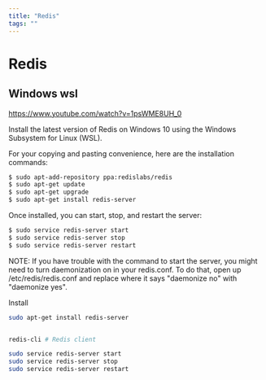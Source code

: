 ```yaml
---
title: "Redis"
tags: ""
---
```


# Redis

## Windows wsl
https://www.youtube.com/watch?v=1psWME8UH_0

Install the latest version of Redis on Windows 10 using the Windows Subsystem for Linux (WSL).

For your copying and pasting convenience, here are the installation commands:

```bash
$ sudo apt-add-repository ppa:redislabs/redis
$ sudo apt-get update
$ sudo apt-get upgrade
$ sudo apt-get install redis-server
```

Once installed, you can start, stop, and restart the server:

```bash
$ sudo service redis-server start
$ sudo service redis-server stop
$ sudo service redis-server restart
```

NOTE: If you have trouble with the command to start the server, you might need to turn daemonization on in your redis.conf. To do that, open up /etc/redis/redis.conf and replace where it says "daemonize no" with "daemonize yes".


Install 
```bash
sudo apt-get install redis-server
```

```bash

redis-cli # Redis client

sudo service redis-server start
sudo service redis-server stop
sudo service redis-server restart

```
